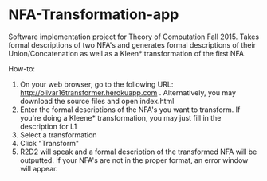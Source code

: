 # NFA-Transformation-app
Software implementation project for Theory of Computation Fall 2015. Takes formal descriptions of two NFA's and generates formal descriptions of their Union/Concatenation as well as a Kleen* transformation of the first NFA. 

How-to:
1. On your web browser, go to the following URL: http://olivar16transformer.herokuapp.com . Alternatively, you may download the source files and open index.html
2. Enter the formal descriptions of the NFA's you want to transform. If you're doing a Kleene* transformation, you may just fill in the description for L1
3. Select a transformation
4. Click "Transform"
5. R2D2 will speak and a formal description of the transformed NFA will be outputted. If your NFA's are not in the proper format, an error window will appear.